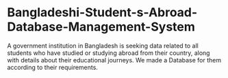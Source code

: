 # Bangladeshi-Student-s-Abroad-Database-Management-System

A government institution in Bangladesh is seeking data related to all students who have studied or studying abroad from their country, along with details about their educational journeys. We made a Database for them according to their requirements.
